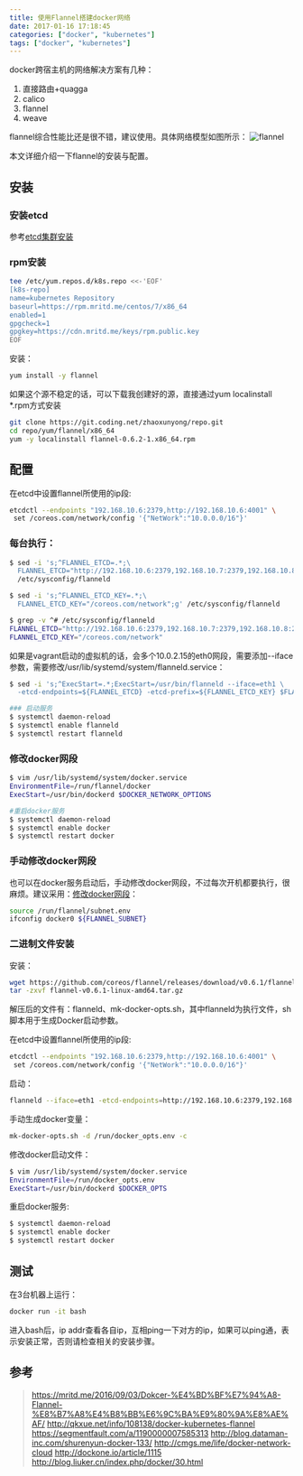 ```yaml
---
title: 使用Flannel搭建docker网络
date: 2017-01-16 17:18:45
categories: ["docker", "kubernetes"]
tags: ["docker", "kubernetes"]
---
```

docker跨宿主机的网络解决方案有几种：
1. 直接路由+quagga
2. calico
3. flannel
4. weave

flannel综合性能比还是很不错，建议使用。具体网络模型如图所示：
![flannel](/images/packet-01.png)

本文详细介绍一下flannel的安装与配置。

## 安装
### 安装etcd
参考[etcd集群安装](etcd集群安装.html)

### rpm安装
```bash
tee /etc/yum.repos.d/k8s.repo <<-'EOF'
[k8s-repo]
name=kubernetes Repository
baseurl=https://rpm.mritd.me/centos/7/x86_64
enabled=1
gpgcheck=1
gpgkey=https://cdn.mritd.me/keys/rpm.public.key
EOF
```

安装：
```bash
yum install -y flannel
```

如果这个源不稳定的话，可以下载我创建好的源，直接通过yum localinstall *.rpm方式安装
```bash
git clone https://git.coding.net/zhaoxunyong/repo.git
cd repo/yum/flannel/x86_64
yum -y localinstall flannel-0.6.2-1.x86_64.rpm
```

## 配置
在etcd中设置flannel所使用的ip段:
```bash
etcdctl --endpoints "192.168.10.6:2379,http://192.168.10.6:4001" \
 set /coreos.com/network/config '{"NetWork":"10.0.0.0/16"}'
```

### 每台执行：
```bash
$ sed -i 's;^FLANNEL_ETCD=.*;\
  FLANNEL_ETCD="http://192.168.10.6:2379,192.168.10.7:2379,192.168.10.8:2379";g' \
  /etc/sysconfig/flanneld

$ sed -i 's;^FLANNEL_ETCD_KEY=.*;\
  FLANNEL_ETCD_KEY="/coreos.com/network";g' /etc/sysconfig/flanneld

$ grep -v ^# /etc/sysconfig/flanneld
FLANNEL_ETCD="http://192.168.10.6:2379,192.168.10.7:2379,192.168.10.8:2379"
FLANNEL_ETCD_KEY="/coreos.com/network"
```

如果是vagrant启动的虚拟机的话，会多个10.0.2.15的eth0网段，需要添加--iface参数，需要修改/usr/lib/systemd/system/flanneld.service：
```bash
$ sed -i 's;^ExecStart=.*;ExecStart=/usr/bin/flanneld --iface=eth1 \
  -etcd-endpoints=${FLANNEL_ETCD} -etcd-prefix=${FLANNEL_ETCD_KEY} $FLANNEL_OPTIONS;g' /usr/lib/systemd/system/flanneld.service

### 启动服务
$ systemctl daemon-reload
$ systemctl enable flanneld
$ systemctl restart flanneld
```

### 修改docker网段
```bash
$ vim /usr/lib/systemd/system/docker.service
EnvironmentFile=/run/flannel/docker
ExecStart=/usr/bin/dockerd $DOCKER_NETWORK_OPTIONS

#重启docker服务
$ systemctl daemon-reload
$ systemctl enable docker
$ systemctl restart docker
```

### 手动修改docker网段
也可以在docker服务启动后，手动修改docker网段，不过每次开机都要执行，很麻烦。建议采用：[修改docker网段](#修改docker网段)：
```bash
source /run/flannel/subnet.env
ifconfig docker0 ${FLANNEL_SUBNET}
```

### 二进制文件安装
安装：
```bash
wget https://github.com/coreos/flannel/releases/download/v0.6.1/flannel-v0.6.1-linux-amd64.tar.gz
tar -zxvf flannel-v0.6.1-linux-amd64.tar.gz
```
解压后的文件有：flanneld、mk-docker-opts.sh，其中flanneld为执行文件，sh脚本用于生成Docker启动参数。

在etcd中设置flannel所使用的ip段:
```bash
etcdctl --endpoints "192.168.10.6:2379,http://192.168.10.6:4001" \
 set /coreos.com/network/config '{"NetWork":"10.0.0.0/16"}'
```

启动：
```bash
flanneld --iface=eth1 -etcd-endpoints=http://192.168.10.6:2379,192.168.10.7:2379,192.168.10.8:2379 -etcd-prefix=/coreos.com/network
```

手动生成docker变量：
```bash
mk-docker-opts.sh -d /run/docker_opts.env -c
```

修改docker启动文件：
```bash
$ vim /usr/lib/systemd/system/docker.service
EnvironmentFile=/run/docker_opts.env
ExecStart=/usr/bin/dockerd $DOCKER_OPTS
```

重启docker服务:
```bash
$ systemctl daemon-reload
$ systemctl enable docker
$ systemctl restart docker
```

## 测试
在3台机器上运行：
```bash
docker run -it bash
```

进入bash后，ip addr查看各自ip，互相ping一下对方的ip，如果可以ping通，表示安装正常，否则请检查相关的安装步骤。


## 参考
> https://mritd.me/2016/09/03/Dokcer-%E4%BD%BF%E7%94%A8-Flannel-%E8%B7%A8%E4%B8%BB%E6%9C%BA%E9%80%9A%E8%AE%AF/
> http://qkxue.net/info/108138/docker-kubernetes-flannel
> https://segmentfault.com/a/1190000007585313
> http://blog.dataman-inc.com/shurenyun-docker-133/
> http://cmgs.me/life/docker-network-cloud
> http://dockone.io/article/1115
> http://blog.liuker.cn/index.php/docker/30.html